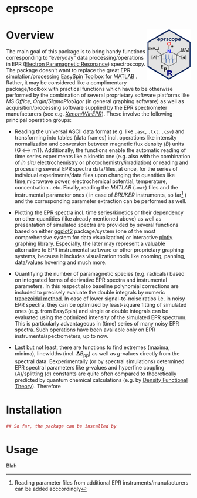 eprscope
================

# Overview <img src="man/figures/logo_new.png" align="right" height="139"/>

The main goal of this package is to bring handy functions corresponding
to “everyday” data processing/operations in EPR ([Electron Paramagnetic
Resonance](https://goldbook.iupac.org/terms/view/E02005)) spectroscopy.
The package doesn’t want to replace the great EPR simulation/processing
[EasySpin Toolbox](https://www.easyspin.org/) for
[MATLAB](https://www.mathworks.com/products/matlab.html) . Rather, it
may be considered like a complimentary package/toolbox with practical
functions which have to be otherwise performed by the combination of
several proprietary software platforms like *MS Office*,
*Orgin/SigmaPlot/Igor* (in general graphing software) as well as
acquisition/processing software supplied by the EPR spectrometer
manufacturers (see
e.g. [*Xenon/WinEPR*](https://www.bruker.com/en/products-and-solutions/mr/epr-instruments/epr-software.html)).
These involve the following principal operation groups:

- Reading the universal ASCII data format (e.g. like `.asc`, `.txt`,
  `.csv`) and transforming into tables (data frames) incl. operations
  like intensity normalization and conversion between magnetic flux
  density (*B*) units (G ⟺ mT). Additionally, the functions enable the
  automatic reading of time series experiments like a kinetic one
  (e.g. also with the combination of *in situ* electrochemistry or
  photochemistry/irradiation) or reading and processing several EPR
  spectra data/files, at once, for the series of individual
  experiments/data files upon changing the quantities like
  time,microwave power, electrochemical potential, temperature,
  concentration…etc. Finally, reading the *MATLAB* (`.mat`) files and
  the instrumental parameter ones ( in case of *BRUKER* instruments, so
  far[^1] ) and the corresponding parameter extraction can be performed
  as well.

- Plotting the EPR spectra incl. time series/kinetics or their
  dependency on other quantities (like already mentioned above) as well
  as presentation of simulated spectra are provided by several functions
  based on either [ggplot2](https://ggplot2.tidyverse.org/)
  package/system (one of the most comprehensive system for data
  visualization) or interactive [plotly](https://plotly.com/r/) graphing
  library. Especially, the later may represent a valuable alternative to
  EPR instrumental software or other proprietary graphing systems,
  because it includes visualization tools like zooming, panning,
  data/values hovering and much more.

- Quantifying the number of paramagnetic species (e.g. radicals) based
  on integrated forms of derivative EPR spectra and instrumental
  parameters. In this respect also baseline polynomial corrections are
  included to precisely evaluate the double integrals by numeric
  [trapezoidal
  method](https://mathworld.wolfram.com/TrapezoidalRule.html). In case
  of lower signal-to-noise ratios i.e. in noisy EPR spectra, they can be
  optimized by least-square fitting of simulated ones (e.g. from
  EasySpin) and single or double integrals can be evaluated using the
  optimized intensity of the simulated EPR spectrum. This is
  particularly advantageous in (time) series of many noisy EPR spectra.
  Such operations have been available only on EPR
  instruments/spectrometers, up to now.

- Last but not least, there are functions to find extremes (maxima,
  minima), linewidths (incl. 𝚫*B*<sub>pp</sub>) as well as *g*-values
  directly from the spectral data. Eexperimentally (or by spectral
  simulations) determined EPR spectral parameters like *g*-values and
  hyperfine coupling (*A*)/splitting (*a*) constants are quite often
  compared to theoretically predicted by quantum chemical calculations
  (e.g. by [Density Functional Theory](https://gaussian.com/dft/)).
  Therefore

# Installation

``` r
## So far, the package can be installed by
```

# Usage

Blah

[^1]: Reading parameter files from additional EPR
    instruments/manufacturers can be added acccordingly
